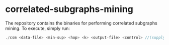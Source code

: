 # correlated-subgraphs-mining 

The repository contains the binaries for performing correlated subgraphs mining. To execute, simply run: 
```c++
./csm <data-file> <min-sup> <hop> <k> <output-file> <control> //(supply control=1)  
```
